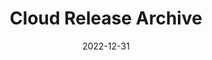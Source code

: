 ---
title: "Cloud Release Archive"
linkTitle: "Cloud Release Archive"
date: 2022-12-31
type: docs
sidebard_menu_foldable: true
---